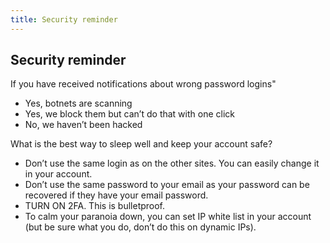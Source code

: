 ```yaml
---
title: Security reminder
---
```


## Security reminder
If you have received notifications about wrong password logins"

- Yes, botnets are scanning
- Yes, we block them but can’t do that with one click
- No, we haven’t been hacked

What is the best way to sleep well and keep your account safe?
- Don’t use the same login as on the other sites. You can easily change it in your account.
- Don’t use the same password to your email as your password can be recovered if they have your email password.
- TURN ON 2FA. This is bulletproof.
- To calm your paranoia down, you can set IP white list in your account (but be sure what you do, don’t do this on dynamic IPs).
